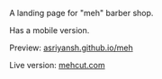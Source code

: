 A landing page for "meh" barber shop.

Has a mobile version.

Preview: [asriyansh.github.io/meh](http://asriyansh.github.io/meh)

Live version: [mehcut.com](http://mehcut.com/)
